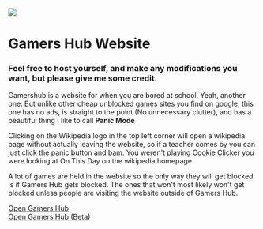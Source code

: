 <img src=https://gamershub.samuelsmith34.repl.co/Logo.png>
<h1>Gamers Hub Website</h1>
<h3>Feel free to host yourself, and make any modifications you want, but please give me some credit.</h3>
<p>Gamershub is a website for when you are bored at school. Yeah, another one. But unlike other cheap unblocked games sites you find on google, this one has no ads, is straight to the point (No unnecessary clutter), and has a beautiful thing I like to call <b>Panic Mode</b></p>
<p>Clicking on the Wikipedia logo in the top left corner will open a wikipedia page without actually leaving the website, so if a teacher comes by you can just click the panic button and bam. You weren't playing Cookie Clicker you were looking at On This Day on the wikipedia homepage.</p>
<p>A lot of games are held in the website so the only way they will get blocked is if Gamers Hub gets blocked. The ones that won't most likely won't get blocked unless people are visiting the website outside of Gamers Hub.</p>
 <a href=https://abadcoder1234.github.io>Open Gamers Hub</a>
 <br>
 <a href=https://bit.ly/gamers-hub>Open Gamers Hub (Beta)</a>

